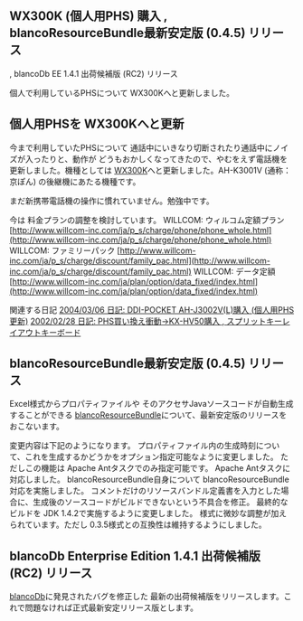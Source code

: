 ## WX300K (個人用PHS) 購入 , blancoResourceBundle最新安定版 (0.4.5) リリース
, blancoDb EE 1.4.1 出荷候補版 (RC2) リリース

個人で利用しているPHSについて WX300Kへと更新しました。






## 個人用PHSを WX300Kへと更新


今まで利用していたPHSについて 通話中にいきなり切断されたり通話中にノイズが入ったりと、動作が どうもおかしくなってきたので、やむをえず電話機を更新しました。機種としては
[WX300K](http://www.kyocera.co.jp/news/2005/0902.html)へと更新しました。AH-K3001V (通称：京ぽん) の後継機にあたる機種です。

まだ新携帯電話機の操作に慣れていません。勉強中です。

今は 料金プランの調整を検討しています。
WILLCOM: ウィルコム定額プラン
  [http://www.willcom-inc.com/ja/p_s/charge/phone/phone_whole.html](http://www.willcom-inc.com/ja/p_s/charge/phone/phone_whole.html)
  WILLCOM: ファミリーパック
  [http://www.willcom-inc.com/ja/p_s/charge/discount/family_pac.html](http://www.willcom-inc.com/ja/p_s/charge/discount/family_pac.html)
  WILLCOM: データ定額
  [http://www.willcom-inc.com/ja/plan/option/data_fixed/index.html](http://www.willcom-inc.com/ja/plan/option/data_fixed/index.html)


関連する日記
[2004/03/06 日記: DDI-POCKET AH-J3002V(L)購入 (個人用PHS更新)](../2004/ig040306.html)
  [2002/02/28 日記: PHS買い換え衝動→KX-HV50購入 , スプリットキーレイアウトキーボード](../2002/ig020228.html)


## blancoResourceBundle最新安定版 (0.4.5) リリース


Excel様式からプロパティファイルや そのアクセサJavaソースコードが自動生成することができる [blancoResourceBundle](http://www.igapyon.jp/blanco/blancoresourcebundle.html)について、最新安定版のリリースをおこないます。

変更内容は下記のようになります。
プロパティファイル内の生成時刻について、これを生成するかどうかをオプション指定可能なように変更しました。
  ただしこの機能は Apache Antタスクでのみ指定可能です。
  Apache Antタスクに対応しました。
  blancoResourceBundle自身について blancoResourceBundle対応を実施しました。
  コメントだけのリソースバンドル定義書を入力とした場合に、生成後のソースコードがビルドできないという不具合を修正。
  最終的なビルドを JDK 1.4.2で実施するように変更しました。
  様式に微妙な調整が加えられています。ただし 0.3.5様式との互換性は維持するようにしました。


## blancoDb Enterprise Edition 1.4.1 出荷候補版 (RC2) リリース


[blancoDb](http://www.igapyon.jp/blanco/blancodb.html)に発見されたバグを修正した 最新の出荷候補版をリリースします。これで問題なければ正式最新安定リリース版とします。
